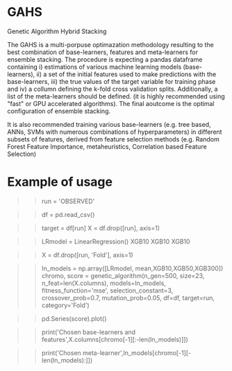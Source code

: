 # GAHS
Genetic Algorithm Hybrid Stacking

The GAHS is a multi-porpuse optimazation methodology resulting to the best combination of base-learners, features and meta-learners for ensemble stacking. The procedure is expecting a pandas dataframe containing i) estimations of various machine learning models (base-learners), ii) a set of the initial  features used to make predictions with the base-learners, iii) the true values of the target variable for training phase and iv) a collumn defining the k-fold cross validation splits. Additionally, a list of the meta-learners should be defined. (it is highly recommended using "fast" or GPU accelerated algorithms). The final aoutcome is the optimal configuration of ensemble stacking. 

It is also recommended training various base-learners (e.g. tree based, ANNs, SVMs with numerous combinations of hyperparameters) in different subsets of features, derived from feature selection methods (e.g. Random Forest Feature Importance, metaheuristics, Correlation based Feature Selection)

# Example of usage

>> run = 'OBSERVED'

>> df = pd.read_csv()

>> target = df[run]
>> X = df.drop([run], axis=1)

>> LRmodel = LinearRegression()
>> XGB10
>> XGB10
>> XGB10

>> X = df.drop([run, 'Fold'], axis=1)

>> In_models = np.array([LRmodel, mean,XGB10,XGB50,XGB300]) 
>> chromo, score = genetic_algorithm(n_gen=500, size=23, n_feat=len(X.columns),
                                  models=In_models, fitness_function='mse',
                                  selection_constant=3, crossover_prob=0.7, mutation_prob=0.05,
                                  df=df, target=run, category='Fold')

>> pd.Series(score).plot()

>> print('Chosen base-learners and features',X.columns[chromo[-1][:-len(In_models)]])

>> print('Chosen meta-learner',In_models[chromo[-1][-len(In_models):]])


